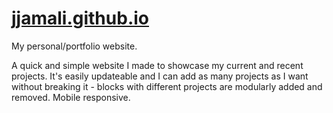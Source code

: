 # [jjamali.github.io](https://jjamali.github.io)
My personal/portfolio website.

A quick and simple website I made to showcase my current and recent projects. It's easily updateable and I can add as many projects as I want without breaking it - blocks with different projects are modularly added and removed. Mobile responsive. 
